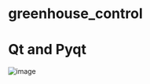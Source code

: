 ﻿# greenhouse_control
#   Qt and Pyqt
![image](https://github.com/melikeekara/greenhouse_control/assets/116377182/31f22299-7f6e-406c-9c24-4103af75b98f)
